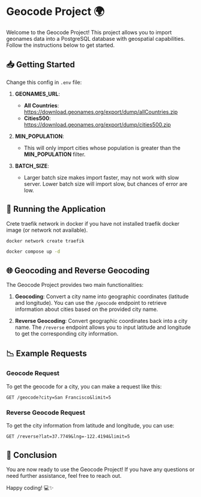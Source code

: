 # Geocode Project 🌍

Welcome to the Geocode Project! This project allows you to import geonames data into a PostgreSQL database with geospatial capabilities. Follow the instructions below to get started.

## 📥 Getting Started

Change this config in `.env` file:

1. **GEONAMES_URL**:
   - **All Countries**: https://download.geonames.org/export/dump/allCountries.zip
   - **Cities500**: https://download.geonames.org/export/dump/cities500.zip

2. **MIN_POPULATION**:
   - This will only import cities whose population is greater than the **MIN_POPULATION** filter.

3. **BATCH_SIZE**:
   - Larger batch size makes import faster, may not work with slow server. Lower batch size will import slow, but chances of error are low.

## 🚀 Running the Application
   Crete traefik network in docker if you have not installed traefik docker image (or network not available).
   ```bash
   docker network create traefik
   ```

   ```bash
   docker compose up -d
   ```

## 🌐 Geocoding and Reverse Geocoding

The Geocode Project provides two main functionalities:

1. **Geocoding**: Convert a city name into geographic coordinates (latitude and longitude). You can use the `/geocode` endpoint to retrieve information about cities based on the provided city name.

2. **Reverse Geocoding**: Convert geographic coordinates back into a city name. The `/reverse` endpoint allows you to input latitude and longitude to get the corresponding city information.

## 📉 Example Requests

### Geocode Request
To get the geocode for a city, you can make a request like this:
```
GET /geocode?city=San Francisco&limit=5
```

### Reverse Geocode Request
To get the city information from latitude and longitude, you can use:
```
GET /reverse?lat=37.7749&lng=-122.4194&limit=5
```

## 🎉 Conclusion

You are now ready to use the Geocode Project! If you have any questions or need further assistance, feel free to reach out.

Happy coding! 💻✨
